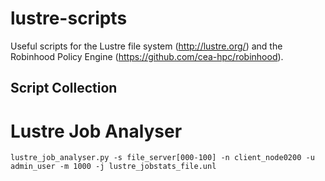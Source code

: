 # lustre-scripts
Useful scripts for the Lustre file system (http://lustre.org/) and the Robinhood Policy Engine (https://github.com/cea-hpc/robinhood).

## Script Collection

# Lustre Job Analyser

```
lustre_job_analyser.py -s file_server[000-100] -n client_node0200 -u admin_user -m 1000 -j lustre_jobstats_file.unl
```

